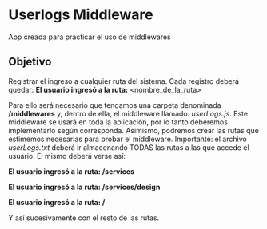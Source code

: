 # Userlogs Middleware

App creada para practicar el uso de middlewares

## Objetivo

Registrar el ingreso a cualquier ruta del sistema. Cada registro deberá quedar:
**El usuario ingresó a la ruta:** <nombre_de_la_ruta>

Para ello será necesario que tengamos una carpeta denominada **/middlewares** y, dentro de ella, el middleware llamado: _userLogs.js_. Este middleware se usará en toda la aplicación, por lo tanto deberemos implementarlo según corresponda. Asimismo, podremos crear las rutas que estimemos necesarias para probar el middleware.
Importante: el archivo _userLogs.txt_ deberá ir almacenando TODAS las rutas a las que accede el usuario. El mismo deberá verse así:

**El usuario ingresó a la ruta: /services**

**El usuario ingresó a la ruta: /services/design**

**El usuario ingresó a la ruta: /**

Y así sucesivamente con el resto de las rutas.

